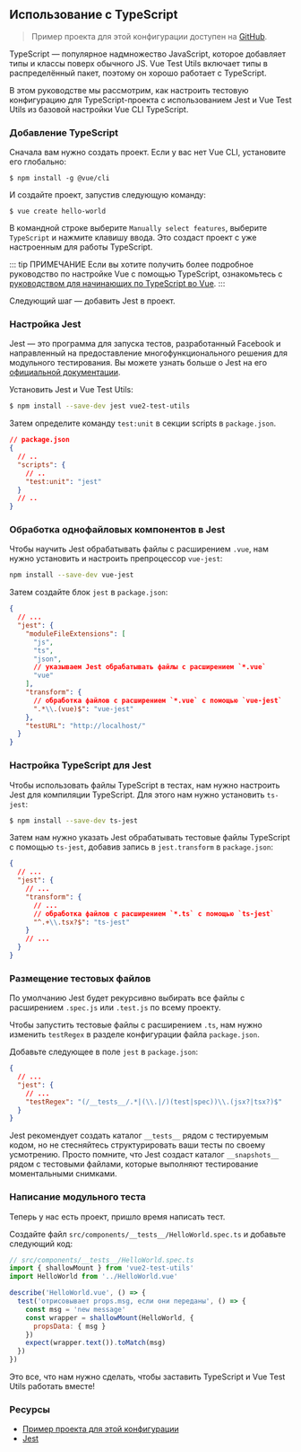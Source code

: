 ## Использование с TypeScript

> Пример проекта для этой конфигурации доступен на [GitHub](https://github.com/vuejs/vue-test-utils-typescript-example).

TypeScript — популярное надмножество JavaScript, которое добавляет типы и классы поверх обычного JS. Vue Test Utils включает типы в распределённый пакет, поэтому он хорошо работает с TypeScript.

В этом руководстве мы рассмотрим, как настроить тестовую конфигурацию для TypeScript-проекта с использованием Jest и Vue Test Utils из базовой настройки Vue CLI TypeScript.

### Добавление TypeScript

Сначала вам нужно создать проект. Если у вас нет Vue CLI, установите его глобально:

```shell
$ npm install -g @vue/cli
```

И создайте проект, запустив следующую команду:

```shell
$ vue create hello-world
```

В командной строке выберите `Manually select features`, выберите `TypeScript` и нажмите клавишу ввода. Это создаст проект с уже настроенным для работы TypeScript.

::: tip ПРИМЕЧАНИЕ
Если вы хотите получить более подробное руководство по настройке Vue с помощью TypeScript, ознакомьтесь с [руководством для начинающих по TypeScript во Vue](https://github.com/Microsoft/TypeScript-Vue-Starter).
:::

Следующий шаг — добавить Jest в проект.

### Настройка Jest

Jest — это программа для запуска тестов, разработанный Facebook и направленный на предоставление многофункционального решения для модульного тестирования. Вы можете узнать больше о Jest на его [официальной документации](https://jestjs.io/).

Установить Jest и Vue Test Utils:

```bash
$ npm install --save-dev jest vue2-test-utils
```

Затем определите команду `test:unit` в секции scripts в `package.json`.

```json
// package.json
{
  // ..
  "scripts": {
    // ..
    "test:unit": "jest"
  }
  // ..
}
```

### Обработка однофайловых компонентов в Jest

Чтобы научить Jest обрабатывать файлы с расширением `.vue`, нам нужно установить и настроить препроцессор `vue-jest`:

```bash
npm install --save-dev vue-jest
```

Затем создайте блок `jest` в `package.json`:

```json
{
  // ...
  "jest": {
    "moduleFileExtensions": [
      "js",
      "ts",
      "json",
      // указываем Jest обрабатывать файлы с расширением `*.vue`
      "vue"
    ],
    "transform": {
      // обработка файлов с расширением `*.vue` с помощью `vue-jest`
      ".*\\.(vue)$": "vue-jest"
    },
    "testURL": "http://localhost/"
  }
}
```

### Настройка TypeScript для Jest

Чтобы использовать файлы TypeScript в тестах, нам нужно настроить Jest для компиляции TypeScript. Для этого нам нужно установить `ts-jest`:

```bash
$ npm install --save-dev ts-jest
```

Затем нам нужно указать Jest обрабатывать тестовые файлы TypeScript с помощью `ts-jest`, добавив запись в `jest.transform` в `package.json`:

```json
{
  // ...
  "jest": {
    // ...
    "transform": {
      // ...
      // обработка файлов с расширением `*.ts` с помощью `ts-jest`
      "^.+\\.tsx?$": "ts-jest"
    }
    // ...
  }
}
```

### Размещение тестовых файлов

По умолчанию Jest будет рекурсивно выбирать все файлы с расширением `.spec.js` или `.test.js` по всему проекту.

Чтобы запустить тестовые файлы с расширением `.ts`, нам нужно изменить `testRegex` в разделе конфигурации файла `package.json`.

Добавьте следующее в поле `jest` в `package.json`:

```json
{
  // ...
  "jest": {
    // ...
    "testRegex": "(/__tests__/.*|(\\.|/)(test|spec))\\.(jsx?|tsx?)$"
  }
}
```

Jest рекомендует создать каталог `__tests__` рядом с тестируемым кодом, но не стесняйтесь структурировать ваши тесты по своему усмотрению. Просто помните, что Jest создаст каталог `__snapshots__` рядом с тестовыми файлами, которые выполняют тестирование моментальными снимками.

### Написание модульного теста

Теперь у нас есть проект, пришло время написать тест.

Создайте файл `src/components/__tests__/HelloWorld.spec.ts` и добавьте следующий код:

```js
// src/components/__tests__/HelloWorld.spec.ts
import { shallowMount } from 'vue2-test-utils'
import HelloWorld from '../HelloWorld.vue'

describe('HelloWorld.vue', () => {
  test('отрисовывает props.msg, если они переданы', () => {
    const msg = 'new message'
    const wrapper = shallowMount(HelloWorld, {
      propsData: { msg }
    })
    expect(wrapper.text()).toMatch(msg)
  })
})
```

Это все, что нам нужно сделать, чтобы заставить TypeScript и Vue Test Utils работать вместе!

### Ресурсы

- [Пример проекта для этой конфигурации](https://github.com/vuejs/vue-test-utils-typescript-example)
- [Jest](https://jestjs.io/)
